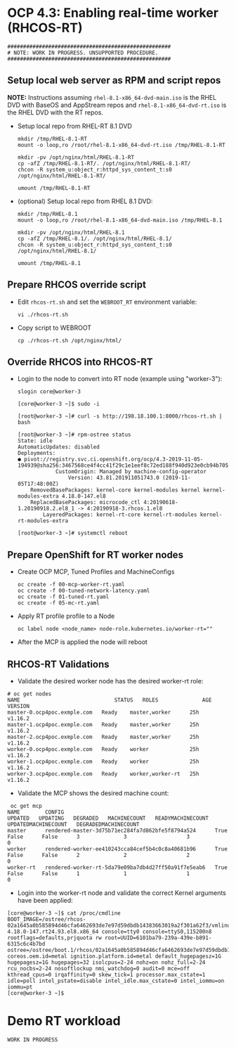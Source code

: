 # OCP 4.3: Enabling real-time worker (RHCOS-RT)

```
####################################################
# NOTE: WORK IN PROGRESS. UNSUPPORTED PROCEDURE.
####################################################
```

## Setup local web server as RPM and script repos

**NOTE:** Instructions assuming `rhel-8.1-x86_64-dvd-main.iso` is the RHEL DVD with BaseOS and AppStream repos and `rhel-8.1-x86_64-dvd-rt.iso` is the RHEL DVD with the RT repos.

- Setup local repo from RHEL-RT 8.1 DVD
    ```
    mkdir /tmp/RHEL-8.1-RT
    mount -o loop,ro /root/rhel-8.1-x86_64-dvd-rt.iso /tmp/RHEL-8.1-RT 

    mkdir -pv /opt/nginx/html/RHEL-8.1-RT
    cp -afZ /tmp/RHEL-8.1-RT/. /opt/nginx/html/RHEL-8.1-RT/
    chcon -R system_u:object_r:httpd_sys_content_t:s0 /opt/nginx/html/RHEL-8.1-RT/

    umount /tmp/RHEL-8.1-RT
    ````

- (optional) Setup local repo from RHEL 8.1 DVD:
    ```
    mkdir /tmp/RHEL-8.1
    mount -o loop,ro /root/rhel-8.1-x86_64-dvd-main.iso /tmp/RHEL-8.1

    mkdir -pv /opt/nginx/html/RHEL-8.1
    cp -afZ /tmp/RHEL-8.1/. /opt/nginx/html/RHEL-8.1/
    chcon -R system_u:object_r:httpd_sys_content_t:s0 /opt/nginx/html/RHEL-8.1/

    umount /tmp/RHEL-8.1
    ```

## Prepare RHCOS override script

- Edit `rhcos-rt.sh` and set the `WEBROOT_RT` environment variable:
    ```
    vi ./rhcos-rt.sh 
    ```

- Copy script to WEBROOT
    ```
    cp ./rhcos-rt.sh /opt/nginx/html/
    ```

## Override RHCOS into RHCOS-RT
- Login to the node to convert into RT node (example using "worker-3"):
    ```
    slogin core@worker-3

    [core@worker-3 ~]$ sudo -i

    [root@worker-3 ~]# curl -s http://198.18.100.1:8000/rhcos-rt.sh | bash

    [root@worker-3 ~]# rpm-ostree status
    State: idle
    AutomaticUpdates: disabled
    Deployments:
    ● pivot://registry.svc.ci.openshift.org/ocp/4.3-2019-11-05-194939@sha256:3467568ce4f4cc41f29c1e1eef8c72ed188f940d923e0cb94b705d1599af3123
                CustomOrigin: Managed by machine-config-operator
                    Version: 43.81.201911051743.0 (2019-11-05T17:48:00Z)
        RemovedBasePackages: kernel-core kernel-modules kernel kernel-modules-extra 4.18.0-147.el8
        ReplacedBasePackages: microcode_ctl 4:20190618-1.20190918.2.el8_1 -> 4:20190918-3.rhcos.1.el8
            LayeredPackages: kernel-rt-core kernel-rt-modules kernel-rt-modules-extra

    [root@worker-3 ~]# systemctl reboot
    ```

## Prepare OpenShift for RT worker nodes

- Create OCP MCP, Tuned Profiles and MachineConfigs
    ```
    oc create -f 00-mcp-worker-rt.yaml
    oc create -f 00-tuned-network-latency.yaml
    oc create -f 01-tuned-rt.yaml
    oc create -f 05-mc-rt.yaml
    ```
- Apply RT profile profile to a Node
    ```
    oc label node <node_name> node-role.kubernetes.io/worker-rt=""
    ```
- After the MCP is applied the node will reboot

## RHCOS-RT Validations
- Validate the desired worker node has the desired worker-rt role:
```
# oc get nodes
NAME                              STATUS   ROLES              AGE   VERSION
master-0.ocp4poc.exmple.com   Ready    master,worker      25h   v1.16.2
master-1.ocp4poc.exmple.com   Ready    master,worker      25h   v1.16.2
master-2.ocp4poc.exmple.com   Ready    master,worker      25h   v1.16.2
worker-0.ocp4poc.exmple.com   Ready    worker             25h   v1.16.2
worker-1.ocp4poc.exmple.com   Ready    worker             25h   v1.16.2
worker-3.ocp4poc.exmple.com   Ready    worker,worker-rt   25h   v1.16.2
```

- Validate the MCP shows the desired machine count:
```
 oc get mcp
NAME        CONFIG                                                UPDATED   UPDATING   DEGRADED   MACHINECOUNT   READYMACHINECOUNT   UPDATEDMACHINECOUNT   DEGRADEDMACHINECOUNT
master      rendered-master-3d75b71ec284fa7d862bfe5f8794a524      True      False      False      3              3                   3                     0
worker      rendered-worker-ee410243cca84cef5b4c0c8a40681b96      True      False      False      2              2                   2                     0
worker-rt   rendered-worker-rt-5da79e09ba7db4d27ff50a91f7e5eab6   True      False      False      1              1                   1                     0
```

- Login into the worker-rt node and validate the correct Kernel arguments have been applied:
```
[core@worker-3 ~]$ cat /proc/cmdline
BOOT_IMAGE=/ostree/rhcos-02a1645a0b585894d46cfa6462693de7e97d59dbdb14383663019a2f301a62f3/vmlinuz-4.18.0-147.rt24.93.el8.x86_64 console=tty0 console=ttyS0,115200n8 rootflags=defaults,prjquota rw root=UUID=6101ba79-239a-439e-b891-6315c6c4b7bd ostree=/ostree/boot.1/rhcos/02a1645a0b585894d46cfa6462693de7e97d59dbdb14383663019a2f301a62f3/0 coreos.oem.id=metal ignition.platform.id=metal default_hugepagesz=1G hugepagesz=1G hugepages=32 isolcpus=2-24 nohz=on nohz_full=2-24 rcu_nocbs=2-24 nosoftlockup nmi_watchdog=0 audit=0 mce=off kthread_cpus=0 irqaffinity=0 skew_tick=1 processor.max_cstate=1 idle=poll intel_pstate=disable intel_idle.max_cstate=0 intel_iommu=on iommu=pt
[core@worker-3 ~]$
```

# Demo RT workload

```WORK IN PROGRESS```

